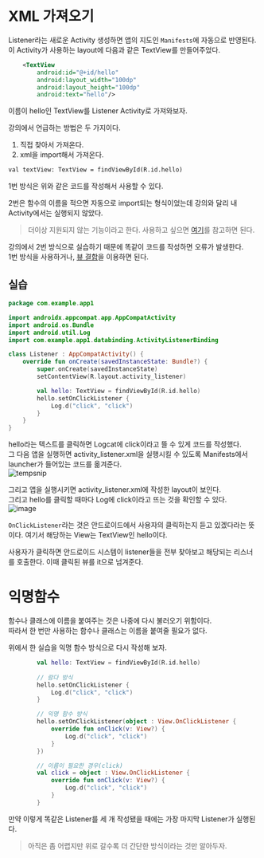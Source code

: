 # XML 가져오기

Listener라는 새로운 Activity 생성하면 앱의 지도인 `Manifests`에 자동으로 반영된다.  
이 Activity가 사용하는 layout에 다음과 같은 TextView를 만들어주었다.

```xml
    <TextView
        android:id="@+id/hello"
        android:layout_width="100dp"
        android:layout_height="100dp"
        android:text="hello"/>
```
이름이 hello인 TextView를 Listener Activity로 가져와보자. 

강의에서 언급하는 방법은 두 가지이다.
1) 직접 찾아서 가져온다.
2) xml을 import해서 가져온다.

```xml
val textView: TextView = findViewById(R.id.hello)
```
1번 방식은 위와 같은 코드를 작성해서 사용할 수 있다.

2번은 함수의 이름을 적으면 자동으로 import되는 형식이었는데 강의와 달리 내 Activity에서는 실행되지 않았다.
> 더이상 지원되지 않는 기능이라고 한다. 사용하고 싶으면 [여기](https://blog.naver.com/oklmg/222154501486)를 참고하면 된다.

강의에서 2번 방식으로 실습하기 때문에 똑같이 코드를 작성하면 오류가 발생한다.  
1번 방식을 사용하거나, [뷰 결합](https://sudaltokki.tistory.com/9)을 이용하면 된다.  

## 실습
```kotlin
package com.example.app1

import androidx.appcompat.app.AppCompatActivity
import android.os.Bundle
import android.util.Log
import com.example.app1.databinding.ActivityListenerBinding

class Listener : AppCompatActivity() {
    override fun onCreate(savedInstanceState: Bundle?) {
        super.onCreate(savedInstanceState)
        setContentView(R.layout.activity_listener)

        val hello: TextView = findViewById(R.id.hello)
        hello.setOnClickListener {
            Log.d("click", "click")
        }
    }
}
```
hello라는 텍스트를 클릭하면 Logcat에 click이라고 뜰 수 있게 코드를 작성했다.   
그 다음 앱을 실행하면 activity_listener.xml을 실행시킬 수 있도록 Manifests에서 launcher가 들어있는 코드를 옮겨준다.  
![tempsnip](https://user-images.githubusercontent.com/86659995/130360043-0027eb62-e2ed-4a37-bd72-d12f064c4c3a.png)

그리고 앱을 실행시키면 activity_listener.xml에 작성한 layout이 보인다.  
그리고 hello를 클릭할 때마다 Log에 click이라고 뜨는 것을 확인할 수 있다.  
![image](https://user-images.githubusercontent.com/86659995/130359952-62205a46-6016-4adf-8372-6ff53c0f5cfd.png)

`OnClickListener`라는 것은 안드로이드에서 사용자의 클릭하는지 듣고 있겠다라는 뜻이다.
여기서 해당하는 View는 TextView인 hello이다.

사용자가 클릭하면 안드로이드 시스템이 listener들을 전부 찾아보고 해당되는 리스너를 호출한다.
이때 클릭된 뷰를 it으로 넘겨준다.

# 익명함수
함수나 클래스에 이름을 붙여주는 것은 나중에 다시 불러오기 위함이다.  
따라서 한 번만 사용하는 함수나 클래스는 이름을 붙여줄 필요가 없다. 

위에서 한 실습을 익명 함수 방식으로 다시 작성해 보자.

```kotlin
        val hello: TextView = findViewById(R.id.hello)
        
        // 람다 방식
        hello.setOnClickListener {
            Log.d("click", "click")
        }

        // 익명 함수 방식
        hello.setOnClickListener(object : View.OnClickListener {
            override fun onClick(v: View?) {
                Log.d("click", "click")
            }
        })

        // 이름이 필요한 경우(click)
        val click = object : View.OnClickListener {
            override fun onClick(v: View?) {
                Log.d("click", "click")
            }
        }
```
만약 이렇게 똑같은 Listener를 세 개 작성됐을 때에는 가장 마지막 Listener가 실행된다.

> 아직은 좀 어렵지만 위로 갈수록 더 간단한 방식이라는 것만 알아두자.
